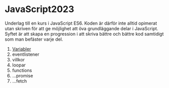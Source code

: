 ﻿# JavaScript2023
Underlag till en kurs i JavaScript ES6. Koden är därför inte alltid opimerat utan skriven för att ge möjlighet att öva grundläggande delar i JavaScript. Syftet är att skapa en progression i att skriva bättre och bättre kod samtidigt som man befäster varje del.

1. <a href="/variabler">Variabler</a>
2. eventlistener
3. villkor
4. loopar
5. functions
6. ...promise
7. ...fetch

